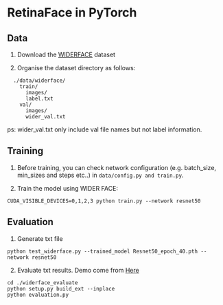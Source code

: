 # RetinaFace in PyTorch

## Data
1. Download the [WIDERFACE](https://drive.google.com/open?id=11UGV3nbVv1x9IC--_tK3Uxf7hA6rlbsS) dataset

2. Organise the dataset directory as follows:

```Shell
  ./data/widerface/
    train/
      images/
      label.txt
    val/
      images/
      wider_val.txt
```
ps: wider_val.txt only include val file names but not label information.

## Training

1. Before training, you can check network configuration (e.g. batch_size, min_sizes and steps etc..) in ``data/config.py and train.py``.

2. Train the model using WIDER FACE:
  ```Shell
  CUDA_VISIBLE_DEVICES=0,1,2,3 python train.py --network resnet50
  ```


## Evaluation

1. Generate txt file
```Shell
python test_widerface.py --trained_model Resnet50_epoch_40.pth --network resnet50
```
2. Evaluate txt results. Demo come from [Here](https://github.com/wondervictor/WiderFace-Evaluation)
```Shell
cd ./widerface_evaluate
python setup.py build_ext --inplace
python evaluation.py
```
